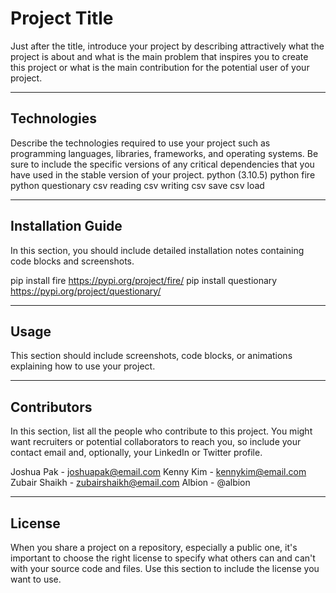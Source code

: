 # Project Title

Just after the title, introduce your project by describing attractively what the project is about and what is the main problem that inspires you to create this project or what is the main contribution for the potential user of your project.

---

## Technologies

Describe the technologies required to use your project such as programming languages, libraries, frameworks, and operating systems. Be sure to include the specific versions of any critical dependencies that you have used in the stable version of your project.
python (3.10.5)
python fire
python questionary
csv reading
csv writing
csv save
csv load

---

## Installation Guide

In this section, you should include detailed installation notes containing code blocks and screenshots.


pip install fire
https://pypi.org/project/fire/
pip install questionary 
https://pypi.org/project/questionary/

---

## Usage

This section should include screenshots, code blocks, or animations explaining how to use your project.

---

## Contributors

In this section, list all the people who contribute to this project. You might want recruiters or potential collaborators to reach you, so include your contact email and, optionally, your LinkedIn or Twitter profile.


Joshua Pak - joshuapak@email.com
Kenny Kim - kennykim@email.com
Zubair Shaikh - zubairshaikh@email.com
Albion - @albion


---

## License

When you share a project on a repository, especially a public one, it's important to choose the right license to specify what others can and can't with your source code and files. Use this section to include the license you want to use.
